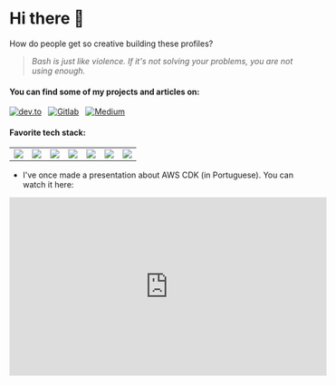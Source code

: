 # Hi there 👋

How do people get so creative building these profiles?

> _Bash is just like violence. If it's not solving your problems, you are not using enough._

#### You can find some of my projects and articles on:

<p>
    <a target="_blank"href="https://dev.to/monfardinel"><img alt="dev.to" src="https://img.shields.io/badge/dev.to-0A0A0A?style=for-the-badge&logo=dev.to&logoColor=white" /></a>&nbsp;&nbsp;
    <a target="_blank"href="https://gitlab.com/MonfardineL"><img alt="Gitlab" src="https://img.shields.io/badge/gitlab-%23181717.svg?style=for-the-badge&logo=gitlab&logoColor=white" /></a>&nbsp;&nbsp;
    <a target="_blank"href="https://github.com/monfardineL"><img alt="Medium" src="https://img.shields.io/badge/github-%23121011.svg?style=for-the-badge&logo=github&logoColor=white" /></a>&nbsp;&nbsp;
</p>

#### Favorite tech stack:

<table>
    <tr>
        <td>
            <img src="https://img.shields.io/badge/AWS-%23FF9900.svg?style=for-the-badge&logo=amazon-aws&logoColor=white">
        </td>
        <td>
            <img src="https://img.shields.io/badge/terraform-%235835CC.svg?style=for-the-badge&logo=terraform&logoColor=white">
        </td>
        <td>
            <img src="https://img.shields.io/badge/gitlab%20ci-%23181717.svg?style=for-the-badge&logo=gitlab&logoColor=white">
        </td>
        <td>
            <img src="https://img.shields.io/badge/VS%20Code-0078d7.svg?style=for-the-badge&logo=visual-studio-code&logoColor=white">
        </td>
        <td>
            <img src="https://img.shields.io/badge/ansible-%231A1918.svg?style=for-the-badge&logo=ansible&logoColor=white">
        </td>
        <td>
            <img src="https://img.shields.io/badge/docker-%230db7ed.svg?style=for-the-badge&logo=docker&logoColor=white">
        </td>
        <td>
            <img src="https://img.shields.io/badge/kubernetes-%23326ce5.svg?style=for-the-badge&logo=kubernetes&logoColor=white">
        </td>
    </tr>
</table>  


- I've once made a presentation about AWS CDK (in Portuguese). You can watch it here:

<iframe width="560" height="315" src="https://www.youtube.com/embed/ByJVJFHj1l4?si=VNGrVrFq_yzFecLx" title="YouTube video player" frameborder="0" allow="accelerometer; autoplay; clipboard-write; encrypted-media; gyroscope; picture-in-picture; web-share" allowfullscreen></iframe>

<!--
**monfardineL/monfardineL** is a ✨ _special_ ✨ repository because its `README.md` (this file) appears on your GitHub profile.

Here are some ideas to get you started:

- 🔭 I’m currently working on ...
- 🌱 I’m currently learning ...
- 👯 I’m looking to collaborate on ...
- 🤔 I’m looking for help with ...
- 💬 Ask me about ...
- 📫 How to reach me: ...
- 😄 Pronouns: ...
- ⚡ Fun fact: ...
-->
